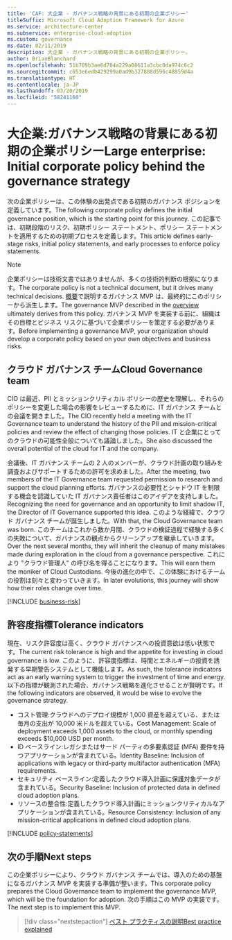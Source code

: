 ```yaml
---
title: 'CAF: 大企業 - ガバナンス戦略の背景にある初期の企業ポリシー'
titleSuffix: Microsoft Cloud Adoption Framework for Azure
ms.service: architecture-center
ms.subservice: enterprise-cloud-adoption
ms.custom: governance
ms.date: 02/11/2019
description: 大企業 - ガバナンス戦略の背景にある初期の企業ポリシー。
author: BrianBlanchard
ms.openlocfilehash: 51b709b3ae6d704a229a08611a3cbc0da974c6c2
ms.sourcegitcommit: c053e6edb429299a0ad9b327888d596c48859d4a
ms.translationtype: HT
ms.contentlocale: ja-JP
ms.lasthandoff: 03/20/2019
ms.locfileid: "58241160"
---
```

# <a name="large-enterprise-initial-corporate-policy-behind-the-governance-strategy"></a><span data-ttu-id="c75f4-103">大企業:ガバナンス戦略の背景にある初期の企業ポリシー</span><span class="sxs-lookup"><span data-stu-id="c75f4-103">Large enterprise: Initial corporate policy behind the governance strategy</span></span>

<span data-ttu-id="c75f4-104">次の企業ポリシーは、この体験の出発点である初期のガバナンス ポジションを定義しています。</span><span class="sxs-lookup"><span data-stu-id="c75f4-104">The following corporate policy defines the initial governance position, which is the starting point for this journey.</span></span> <span data-ttu-id="c75f4-105">この記事では、初期段階のリスク、初期ポリシー ステートメント、ポリシー ステートメントを適用するための初期プロセスを定義します。</span><span class="sxs-lookup"><span data-stu-id="c75f4-105">This article defines early-stage risks, initial policy statements, and early processes to enforce policy statements.</span></span>

> [!NOTE]
><span data-ttu-id="c75f4-106">企業ポリシーは技術文書ではありませんが、多くの技術的判断の根拠になります。</span><span class="sxs-lookup"><span data-stu-id="c75f4-106">The corporate policy is not a technical document, but it drives many technical decisions.</span></span> <span data-ttu-id="c75f4-107">[概要](./overview.md)で説明するガバナンス MVP は、最終的にこのポリシーから派生します。</span><span class="sxs-lookup"><span data-stu-id="c75f4-107">The governance MVP described in the [overview](./overview.md) ultimately derives from this policy.</span></span> <span data-ttu-id="c75f4-108">ガバナンス MVP を実装する前に、組織はその目標とビジネス リスクに基づいて企業ポリシーを策定する必要があります。</span><span class="sxs-lookup"><span data-stu-id="c75f4-108">Before implementing a governance MVP, your organization should develop a corporate policy based on your own objectives and business risks.</span></span>

## <a name="cloud-governance-team"></a><span data-ttu-id="c75f4-109">クラウド ガバナンス チーム</span><span class="sxs-lookup"><span data-stu-id="c75f4-109">Cloud Governance team</span></span>

<span data-ttu-id="c75f4-110">CIO は最近、PII とミッションクリティカル ポリシーの歴史を理解し、それらのポリシーを変更した場合の影響をレビューするために、IT ガバナンス チームとの会議を開きました。</span><span class="sxs-lookup"><span data-stu-id="c75f4-110">The CIO recently held a meeting with the IT Governance team to understand the history of the PII and mission-critical policies and review the effect of changing those policies.</span></span> <span data-ttu-id="c75f4-111">IT と企業にとってのクラウドの可能性全般についても議論しました。</span><span class="sxs-lookup"><span data-stu-id="c75f4-111">She also discussed the overall potential of the cloud for IT and the company.</span></span>

<span data-ttu-id="c75f4-112">会議後、IT ガバナンス チームの 2 人のメンバーが、クラウド計画の取り組みを調査およびサポートするための許可を求めました。</span><span class="sxs-lookup"><span data-stu-id="c75f4-112">After the meeting, two members of the IT Governance team requested permission to research and support the cloud planning efforts.</span></span> <span data-ttu-id="c75f4-113">ガバナンスの必要性とシャドウ IT を制限する機会を認識していた IT ガバナンス責任者はこのアイデアを支持しました。</span><span class="sxs-lookup"><span data-stu-id="c75f4-113">Recognizing the need for governance and an opportunity to limit shadow IT, the Director of IT Governance supported this idea.</span></span> <span data-ttu-id="c75f4-114">このような経緯で、クラウド ガバナンス チームが誕生しました。</span><span class="sxs-lookup"><span data-stu-id="c75f4-114">With that, the Cloud Governance team was born.</span></span> <span data-ttu-id="c75f4-115">このチームはこれから数か月間、クラウドの検証過程で経験する多くの失敗について、ガバナンスの観点からクリーンアップを継承していきます。</span><span class="sxs-lookup"><span data-stu-id="c75f4-115">Over the next several months, they will inherit the cleanup of many mistakes made during exploration in the cloud from a governance perspective.</span></span> <span data-ttu-id="c75f4-116">これにより "クラウド管理人" の呼び名を得ることになります。</span><span class="sxs-lookup"><span data-stu-id="c75f4-116">This will earn them the moniker of Cloud Custodians.</span></span> <span data-ttu-id="c75f4-117">今後の進化の中で、この体験におけるチームの役割は刻々と変わっていきます。</span><span class="sxs-lookup"><span data-stu-id="c75f4-117">In later evolutions, this journey will show how their roles change over time.</span></span>

[!INCLUDE [business-risk](../../../../../includes/cloud-adoption/governance/business-risks.md)]

## <a name="tolerance-indicators"></a><span data-ttu-id="c75f4-118">許容度指標</span><span class="sxs-lookup"><span data-stu-id="c75f4-118">Tolerance indicators</span></span>

<span data-ttu-id="c75f4-119">現在、リスク許容度は高く、クラウド ガバナンスへの投資意欲は低い状態です。</span><span class="sxs-lookup"><span data-stu-id="c75f4-119">The current risk tolerance is high and the appetite for investing in cloud governance is low.</span></span> <span data-ttu-id="c75f4-120">このように、許容度指標は、時間とエネルギーの投資を誘発する早期警告システムとして機能します。</span><span class="sxs-lookup"><span data-stu-id="c75f4-120">As such, the tolerance indicators act as an early warning system to trigger the investment of time and energy.</span></span> <span data-ttu-id="c75f4-121">以下の指標が観測された場合、ガバナンス戦略を進化させることが賢明です。</span><span class="sxs-lookup"><span data-stu-id="c75f4-121">If the following indicators are observed, it would be wise to evolve the governance strategy.</span></span>

- <span data-ttu-id="c75f4-122">コスト管理:クラウドへのデプロイ規模が 1,000 資産を超えている、または毎月の支出が 10,000 米ドルを超えている。</span><span class="sxs-lookup"><span data-stu-id="c75f4-122">Cost Management: Scale of deployment exceeds 1,000 assets to the cloud, or monthly spending exceeds $10,000 USD per month.</span></span>
- <span data-ttu-id="c75f4-123">ID ベースライン:レガシまたはサード パーティの多要素認証 (MFA) 要件を持つアプリケーションが含まれている。</span><span class="sxs-lookup"><span data-stu-id="c75f4-123">Identity Baseline: Inclusion of applications with legacy or third-party multifactor authentication (MFA) requirements.</span></span>
- <span data-ttu-id="c75f4-124">セキュリティ ベースライン:定義したクラウド導入計画に保護対象データが含まれている。</span><span class="sxs-lookup"><span data-stu-id="c75f4-124">Security Baseline: Inclusion of protected data in defined cloud adoption plans.</span></span>
- <span data-ttu-id="c75f4-125">リソースの整合性:定義したクラウド導入計画にミッションクリティカルなアプリケーションが含まれている。</span><span class="sxs-lookup"><span data-stu-id="c75f4-125">Resource Consistency: Inclusion of any mission-critical applications in defined cloud adoption plans.</span></span>

[!INCLUDE [policy-statements](../../../../../includes/cloud-adoption/governance/policy-statements.md)]

## <a name="next-steps"></a><span data-ttu-id="c75f4-126">次の手順</span><span class="sxs-lookup"><span data-stu-id="c75f4-126">Next steps</span></span>

<span data-ttu-id="c75f4-127">この企業ポリシーにより、クラウド ガバナンス チームでは、導入のための基盤になるガバナンス MVP を実装する準備が整います。</span><span class="sxs-lookup"><span data-stu-id="c75f4-127">This corporate policy prepares the Cloud Governance team to implement the governance MVP, which will be the foundation for adoption.</span></span> <span data-ttu-id="c75f4-128">次の手順はこの MVP の実装です。</span><span class="sxs-lookup"><span data-stu-id="c75f4-128">The next step is to implement this MVP.</span></span>

> [!div class="nextstepaction"]
> [<span data-ttu-id="c75f4-129">ベスト プラクティスの説明</span><span class="sxs-lookup"><span data-stu-id="c75f4-129">Best practice explained</span></span>](./best-practice-explained.md)